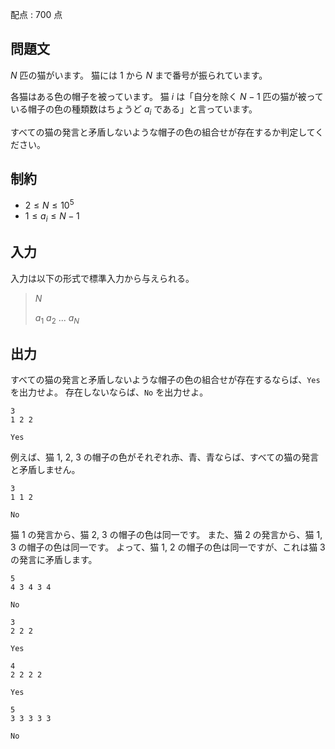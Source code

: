 配点 : $700$ 点

## 問題文

$N$ 匹の猫がいます。
猫には $1$ から $N$ まで番号が振られています。

各猫はある色の帽子を被っています。
猫 $i$ は「自分を除く $N-1$ 匹の猫が被っている帽子の色の種類数はちょうど $a_i$ である」と言っています。

すべての猫の発言と矛盾しないような帽子の色の組合せが存在するか判定してください。

## 制約

- $2 \leq N \leq 10^5$
- $1 \leq a_i \leq N-1$

## 入力

入力は以下の形式で標準入力から与えられる。

> $N$
> 
> $a_1$ $a_2$ $...$ $a_N$

## 出力

すべての猫の発言と矛盾しないような帽子の色の組合せが存在するならば、`Yes` を出力せよ。
存在しないならば、`No` を出力せよ。

```input1
3
1 2 2
```

```output1
Yes
```

例えば、猫 $1$, $2$, $3$ の帽子の色がそれぞれ赤、青、青ならば、すべての猫の発言と矛盾しません。

```input2
3
1 1 2
```

```output2
No
```

猫 $1$ の発言から、猫 $2$, $3$ の帽子の色は同一です。
また、猫 $2$ の発言から、猫 $1$, $3$ の帽子の色は同一です。
よって、猫 $1$, $2$ の帽子の色は同一ですが、これは猫 $3$ の発言に矛盾します。

```input3
5
4 3 4 3 4
```

```output3
No
```

```input4
3
2 2 2
```

```output4
Yes
```

```input5
4
2 2 2 2
```

```output5
Yes
```

```input6
5
3 3 3 3 3
```

```output6
No
```